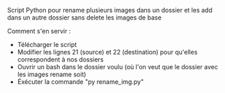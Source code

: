 Script Python pour rename plusieurs images dans un dossier et les add dans un autre dossier sans delete les images de base


Comment s'en servir :
  - Télécharger le script
  - Modifier les lignes 21 (source) et 22 (destination) pour qu'elles correspondent à nos dossiers
  - Ouvrir un bash dans le dossier voulu (où l'on veut que le dossier avec les images rename soit)
  - Éxécuter la commande "py rename_img.py"
